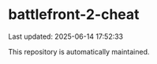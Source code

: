 # battlefront-2-cheat

Last updated: 2025-06-14 17:52:33

This repository is automatically maintained.
